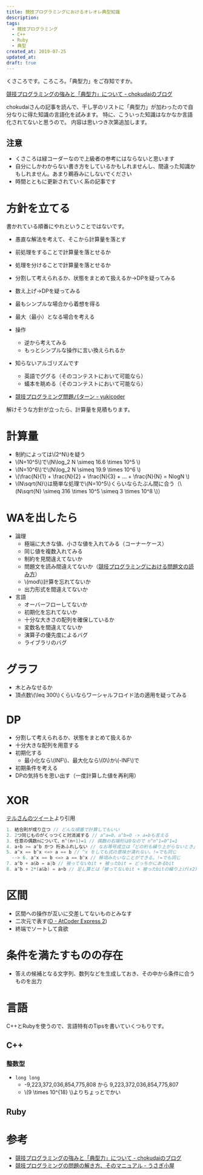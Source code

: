 ```yaml
---
title: 競技プログラミングにおけるオレオレ典型知識
description:
tags:
  - 競技プログラミング
  - C++
  - Ruby
  - 典型
created_at: 2019-07-25
updated_at: 
draft: true
---
```


くさころです。ころころ。「典型力」をご存知ですか。

[競技プログラミングの強みと「典型力」について - chokudaiのブログ](http://chokudai.hatenablog.com/entry/2018/04/23/165232)

chokudaiさんの記事を読んで、干し芋のリストに「典型力」が加わったので自分なりに得た知識の言語化を試みます。
特に、こういった知識はなかなか言語化されてないと思うので。
内容は思いつき次第追加します。

## 注意
- くさころは緑コーダーなので上級者の参考にはならないと思います
- 自分にしかわからない書き方をしているかもしれませんし、間違った知識かもしれません。あまり鵜呑みにしないでください
- 時間とともに更新されていく系の記事です

# 方針を立てる
書かれている順番にやれということではないです。

- 愚直な解法を考えて、そこから計算量を落とす
- 前処理をすることで計算量を落とせるか
- 処理を分けることで計算量を落とせるか
- 分割して考えられるか、状態をまとめて扱えるか→DPを疑ってみる
- 数え上げ→DPを疑ってみる
- 最もシンプルな場合から着想を得る
- 最大（最小）となる場合を考える
- 操作
  - 逆から考えてみる
  - もっとシンプルな操作に言い換えられるか

- 知らないアルゴリズムです
  - 英語でググる（そのコンテストにおいて可能なら）
  - 蟻本を眺める（そのコンテストにおいて可能なら）

- [競技プログラミング問題パターン - yukicoder](https://yukicoder.me/wiki/pattern)

解けそうな方針が立ったら、計算量を見積もります。


# 計算量
- 制約によっては\\(2^N\\)を疑う
- \\(N=10^5\\)で\\(N\log_2 N \simeq 16.6 \times 10^5 \\)
- \\(N=10^6\\)で\\(N\log_2 N \simeq 19.9 \times 10^6 \\)
- \\(\frac{N}{1} + \frac{N}{2} + \frac{N}{3} + ... + \frac{N}{N} = NlogN \\)
- \\(N\sqrt{N}\\)は簡単な処理で\\(N=10^5\\)くらいならたぶん間に合う（\\(N\sqrt{N} \simeq 316 \times 10^5 \simeq 3 \times 10^8  \\)）

# WAを出したら
- 論理
  - 極端に大きな値、小さな値を入れてみる（コーナーケース）
  - 同じ値を複数入れてみる
  - 制約を見間違えてないか
  - 問題文を読み間違えてないか（[競技プログラミングにおける問題文の読み方](https://9sako6.me/posts/2019/07/21/how_to_read_a_sentence/)）
  - \\(mod\\)計算を忘れてないか
  - 出力形式を間違えてないか
- 言語
  - オーバーフローしてないか
  - 初期化を忘れてないか
  - 十分な大きさの配列を確保しているか
  - 変数名を間違えてないか
  - 演算子の優先度によるバグ
  - ライブラリのバグ

# グラフ
- 木とみなせるか
- 頂点数\\(\leq 300\\)くらいならワーシャルフロイド法の適用を疑ってみる

# DP
- 分割して考えられるか、状態をまとめて扱えるか
- 十分大きな配列を用意する
- 初期化する
  - 最小化なら\\(INF\\)、最大化なら\\(0\\)か\\(-INF\\)で
- 初期条件を考える
- DPの気持ちを思い出す（一度計算した値を再利用）


# XOR
[テルさんのツイート](https://twitter.com/TeruMiyake/status/1150695360223797248)より引用

```c++
1. 結合則が成り立つ // どんな順番で計算してもいい  
2. 2つ同じものがくっつくと対消滅する // a^a=0。a^b=0 -> a=bも言える  
3. 任意の偶数nについて、n^(n+1)=1 // 偶数の右端桁は0なので n^n^1=0^1=1  
4. a+b >= a^b かつ 桁あふれしない // なお等号成立は「どの桁も繰り上がらないとき」  
5. a^x == b^x <=> a == b // ^x をしても式の意味が潰れない。!=でも同じ  
  --> 6. a^x == b <=> a == b^x // 移項みたいなことができる。!=でも同じ  
7. a^b + a&b = a|b // 被ってないbit + 被ったbit = どっちかにあるbit  
8. a^b + 2*(a&b) = a+b // 足し算とは「被ってないbit + 被ったbitの繰り上げ(x2)」
```


# 区間
- 区間への操作が互いに交差してないものとみなす
- 二次元で表す([D - AtCoder Express 2](https://atcoder.jp/contests/abc106/tasks/abc106_d))
- 終端でソートして貪欲

# 条件を満たすものの存在
- 答えの候補となる文字列、数列などを生成しておき、その中から条件に合うものを出力


# 言語
C++とRubyを使うので、言語特有のTipsを書いていくつもりです。

## C++

### 整数型
- `long long`
  - -9,223,372,036,854,775,808 から 9,223,372,036,854,775,807
  - \\(9 \times 10^{18} \\)よりちょっとでかい

## Ruby


# 参考
- [競技プログラミングの強みと「典型力」について - chokudaiのブログ](http://chokudai.hatenablog.com/entry/2018/04/23/165232)
- [競技プログラミングの問題の解き方、そのマニュアル - うさぎ小屋](https://kimiyuki.net/blog/2016/06/21/how-to-solve-problems-in-competitive-programming/)